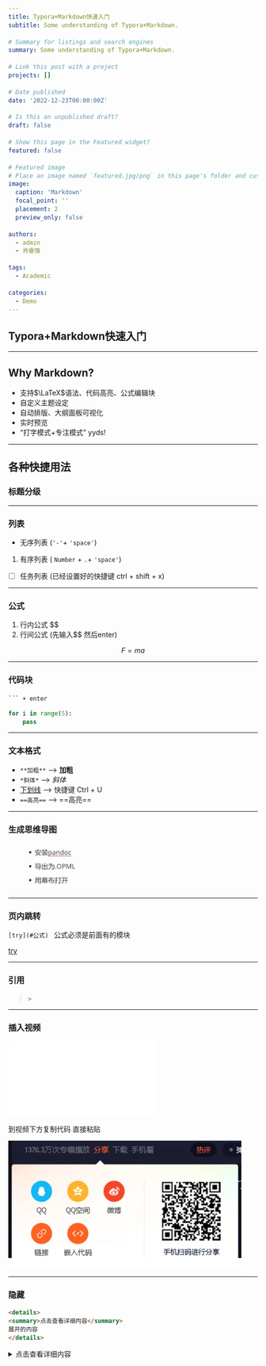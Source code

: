 ```yaml
---
title: Typora+Markdown快速入门
subtitle: Some understanding of Typora+Markdown.

# Summary for listings and search engines
summary: Some understanding of Typora+Markdown.

# Link this post with a project
projects: []

# Date published
date: '2022-12-23T00:00:00Z'

# Is this an unpublished draft?
draft: false

# Show this page in the Featured widget?
featured: false

# Featured image
# Place an image named `featured.jpg/png` in this page's folder and customize its options here.
image:
  caption: 'Markdown'
  focal_point: ''
  placement: 2
  preview_only: false

authors:
  - admin
  - 肖睿强

tags:
  - Academic

categories:
  - Demo
---
```


## Typora+Markdown快速入门
-----

## Why Markdown?

- 支持$\LaTeX$语法、代码高亮、公式编辑块
- 自定义主题设定
- 自动排版、大纲面板可视化
- 实时预览
- “打字模式+专注模式” yyds!

-----

## 各种快捷用法

### 标题分级 ###

---

### 列表

- 无序列表 (`'-'`+ `'space'`)

1. 有序列表 ( `Number` + `.`+ `'space'`)

- [ ] 任务列表 (已经设置好的快捷键 ctrl + shift + x)

-----

### 公式

1. 行内公式 $$ 
2. 行间公式 (先输入$$ 然后enter)

$$
F = ma
$$

-----

### 代码块

`` ``` + enter ``

```python
for i in range(5):
    pass
```

----

### 文本格式

- `**加粗**` --> **加粗**
- `*斜体*` --> *斜体*
- <u>下划线</u> --> 快捷键 Ctrl + U
- `==高亮==` --> ==高亮==

----

### 生成思维导图

![image-20230201163841129](https://raw.githubusercontent.com/keeplearning-again/Typora_blog_images/main/blog/202302011638203.png)

----

### 页内跳转

`[try](#公式) ` 公式必须是前面有的模块

[try](#公式)

-----

### 引用

> `>`

----

### 插入视频

<iframe src="//player.bilibili.com/player.html?aid=204834300&bvid=BV1gh411D753&cid=314330519&page=1" scrolling="no" border="0" frameborder="no" framespacing="0" allowfullscreen="true"> </iframe>

到视频下方复制代码 直接粘贴

![image-20230201171538234](https://raw.githubusercontent.com/keeplearning-again/Typora_blog_images/main/blog/202302011715496.png)

----

### 隐藏

```html
<details>
<summary>点击查看详细内容</summary>
展开的内容
</details>
```

<details>
<summary>点击查看详细内容</summary>
展开的内容
</details>
